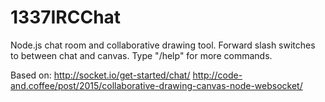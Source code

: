 # 1337IRCChat

Node.js chat room and collaborative drawing tool.
Forward slash switches to between chat and canvas.
Type "/help" for more commands.

Based on:
http://socket.io/get-started/chat/
http://code-and.coffee/post/2015/collaborative-drawing-canvas-node-websocket/
